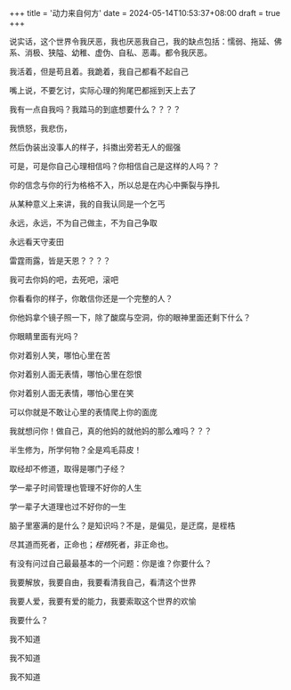 +++
title = '动力来自何方'
date = 2024-05-14T10:53:37+08:00
draft = true
+++

说实话，这个世界令我厌恶，我也厌恶我自己，我的缺点包括：懦弱、拖延、佛系、消极、狭隘、幼稚、虚伪、自私、恶毒。都令我厌恶。

我活着，但是苟且着。我跪着，我自己都看不起自己

嘴上说，不要乞讨，实际心理的狗尾巴都摇到天上去了

我有一点自我吗？我踏马的到底想要什么？？？？

我愤怒，我悲伤，

然后伪装出没事人的样子，抖擞出旁若无人的倔强

可是，可是你自己心理相信吗？你相信自己是这样的人吗？？

你的信念与你的行为格格不入，所以总是在内心中撕裂与挣扎

从某种意义上来讲，我的自我认同是一个乞丐

永远，永远，不为自己做主，不为自己争取

永远看天守麦田

雷霆雨露，皆是天恩？？？？

我可去你妈的吧，去死吧，滚吧

你看看你的样子，你敢信你还是一个完整的人？

你他妈拿个镜子照一下，除了酸腐与空洞，你的眼神里面还剩下什么？

你眼睛里面有光吗？

你对着别人笑，哪怕心里在苦

你对着别人面无表情，哪怕心里在怨恨

你对着别人面无表情，哪怕心里在笑

可以你就是不敢让心里的表情爬上你的面庞



我就想问你！做自己，真的他妈的就他妈的那么难吗？？？



半生修为，所学何物？全是鸡毛蒜皮！

取经却不修道，取得是哪门子经？



学一辈子时间管理也管理不好你的人生

学一辈子大道理也过不好你的一生

脑子里塞满的是什么？是知识吗？不是，是偏见，是迂腐，是桎梏

尽其道而死者，正命也；*桎梏*死者，非正命也。



有没有问过自己最最基本的一个问题：你是谁？你要什么？



我要解放，我要自由，我要看清我自己，看清这个世界

我要人爱，我要有爱的能力，我要索取这个世界的欢愉

我要什么？

我不知道

我不知道

我不知道

